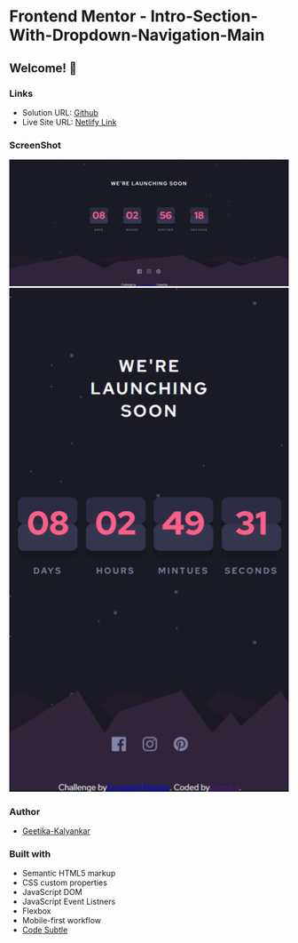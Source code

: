 # Frontend Mentor - Intro-Section-With-Dropdown-Navigation-Main
## Welcome! 👋

### Links

- Solution URL: [Github](https://github.com/geetika-kalyankar/Intermidate-JS-Project/tree/main/launch-countdown-timer-main)
- Live Site URL: [Netlify Link](https://superlative-dragon-a9e6fb.netlify.app/)

### ScreenShot

![Desktop](https://github.com/geetika-kalyankar/Intermidate-JS-Project/blob/main/launch-countdown-timer-main/screenshot/Desktop-view.png)
![Mobile](https://github.com/geetika-kalyankar/Intermidate-JS-Project/blob/main/launch-countdown-timer-main/screenshot/Mobile-view.png)

### Author

- [Geetika-Kalyankar](https://www.linkedin.com/in/geetika-kalyankar/)


### Built with

- Semantic HTML5 markup
- CSS custom properties
- JavaScript DOM 
- JavaScript Event Listners
- Flexbox
- Mobile-first workflow
- [Code Subtle](https://www.linkedin.com/company/code-subtle/)
